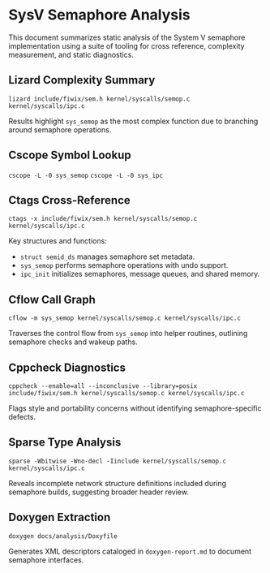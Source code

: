 # SysV Semaphore Analysis

This document summarizes static analysis of the System V semaphore implementation using a suite of tooling for cross
reference, complexity measurement, and static diagnostics.

## Lizard Complexity Summary
`lizard include/fiwix/sem.h kernel/syscalls/semop.c kernel/syscalls/ipc.c`

Results highlight `sys_semop` as the most complex function due to branching around semaphore operations.

## Cscope Symbol Lookup
`cscope -L -0 sys_semop`
`cscope -L -0 sys_ipc`

## Ctags Cross-Reference
`ctags -x include/fiwix/sem.h kernel/syscalls/semop.c kernel/syscalls/ipc.c`

Key structures and functions:
- `struct semid_ds` manages semaphore set metadata.
- `sys_semop` performs semaphore operations with undo support.
- `ipc_init` initializes semaphores, message queues, and shared memory.

## Cflow Call Graph
`cflow -m sys_semop kernel/syscalls/semop.c kernel/syscalls/ipc.c`

Traverses the control flow from `sys_semop` into helper routines, outlining semaphore checks and wakeup paths.

## Cppcheck Diagnostics
`cppcheck --enable=all --inconclusive --library=posix include/fiwix/sem.h kernel/syscalls/semop.c kernel/syscalls/ipc.c`

Flags style and portability concerns without identifying semaphore-specific defects.

## Sparse Type Analysis
`sparse -Wbitwise -Wno-decl -Iinclude kernel/syscalls/semop.c kernel/syscalls/ipc.c`

Reveals incomplete network structure definitions included during semaphore builds, suggesting broader header review.

## Doxygen Extraction
`doxygen docs/analysis/Doxyfile`

Generates XML descriptors cataloged in `doxygen-report.md` to document semaphore interfaces.

